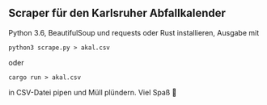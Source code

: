 ## Scraper für den Karlsruher Abfallkalender

Python 3.6, BeautifulSoup und requests oder Rust installieren, Ausgabe mit

    python3 scrape.py > akal.csv

oder

    cargo run > akal.csv

in CSV-Datei pipen und Müll plündern. Viel Spaß 👋
